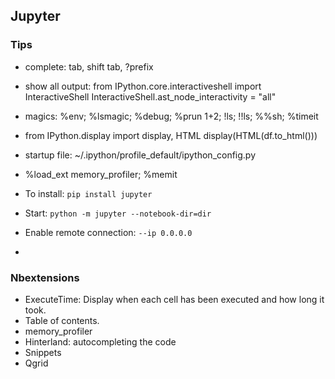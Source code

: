 ## Jupyter
### Tips
* complete: tab, shift tab, ?prefix
* show all output: from IPython.core.interactiveshell import InteractiveShell
InteractiveShell.ast_node_interactivity = "all"
* magics: %env; %lsmagic; %debug; %prun 1+2; !ls; !!ls; %%sh; %timeit
* from IPython.display import display, HTML
display(HTML(df.to_html()))
* startup file: ~/.ipython/profile_default/ipython_config.py
* %load_ext memory_profiler; %memit

* To install: `pip install jupyter`
* Start: `python -m jupyter --notebook-dir=dir`
* Enable remote connection: `--ip 0.0.0.0`
* 


### Nbextensions
* ExecuteTime: Display when each cell has been executed and how long it took.
* Table of contents.
* memory_profiler
* Hinterland: autocompleting the code
* Snippets
* Qgrid

